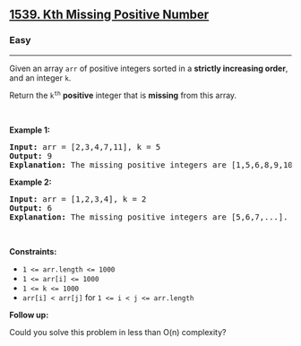 <h2><a href="https://leetcode.com/problems/kth-missing-positive-number/description/">1539. Kth Missing Positive Number</a>
</h2><h3>Easy</h3><hr><div><p>Given an array <code>arr</code> of positive integers sorted in a <strong>strictly increasing order</strong>, and an integer <code>k</code>.</p>
<p>Return the <code>k<sup>th</sup></code> <strong>positive</strong> integer that is <strong>missing</strong> from this array.</p>

<p>&nbsp;</p>
<p><strong class="example">Example 1:</strong></p>

<pre><strong>Input:</strong> arr = [2,3,4,7,11], k = 5
<strong>Output:</strong> 9
<strong>Explanation:</strong> The missing positive integers are [1,5,6,8,9,10,12,13,...]. The 5th missing positive integer is 9.
</pre>

<p><strong class="example">Example 2:</strong></p>

<pre><strong>Input:</strong> arr = [1,2,3,4], k = 2
<strong>Output:</strong> 6
<strong>Explanation:</strong> The missing positive integers are [5,6,7,...]. The 2nd missing positive integer is 6.
</pre>

<p>&nbsp;</p>
<p><strong>Constraints:</strong></p>

<ul>
	<li><code>1 <= arr.length <= 1000</code></li>
    <li><code>1 <= arr[i] <= 1000</code></li>
    <li><code>1 <= k <= 1000</code></li>
    <li><code>arr[i] < arr[j]</code> for <code>1 <= i < j <= arr.length</code></li>
</ul>

<p><strong>Follow up:</strong></p>
<p>Could you solve this problem in less than O(n) complexity?</p>
